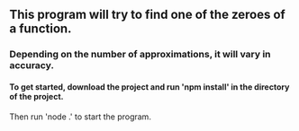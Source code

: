 ## This program will try to find one of the zeroes of a function.

### Depending on the number of approximations, it will vary in accuracy.



#### To get started, download the project and run 'npm install' in the directory of the project.



Then run 'node .' to start the program.
